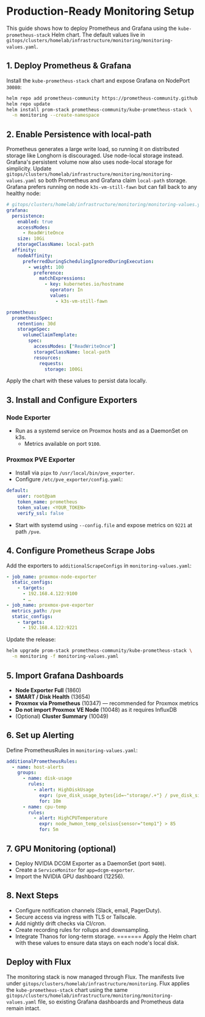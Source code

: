 # Production-Ready Monitoring Setup

This guide shows how to deploy Prometheus and Grafana using the
`kube-prometheus-stack` Helm chart. The default values live in
`gitops/clusters/homelab/infrastructure/monitoring/monitoring-values.yaml`.

## 1. Deploy Prometheus & Grafana

Install the `kube-prometheus-stack` chart and expose Grafana on NodePort `30080`:

```bash
helm repo add prometheus-community https://prometheus-community.github.io/helm-charts
helm repo update
helm install prom-stack prometheus-community/kube-prometheus-stack \
  -n monitoring --create-namespace
```

## 2. Enable Persistence with local-path

Prometheus generates a large write load, so running it on distributed storage like Longhorn is discouraged.
Use node-local storage instead. Grafana's persistent volume now also uses node-local storage for simplicity.
Update `gitops/clusters/homelab/infrastructure/monitoring/monitoring-values.yaml` so
both Prometheus and Grafana claim `local-path` storage. Grafana prefers running on node
`k3s-vm-still-fawn` but can fall back to any healthy node:

```yaml
# gitops/clusters/homelab/infrastructure/monitoring/monitoring-values.yaml
grafana:
  persistence:
    enabled: true
    accessModes:
      - ReadWriteOnce
    size: 10Gi
    storageClassName: local-path
  affinity:
    nodeAffinity:
      preferredDuringSchedulingIgnoredDuringExecution:
        - weight: 100
          preference:
            matchExpressions:
              - key: kubernetes.io/hostname
                operator: In
                values:
                  - k3s-vm-still-fawn

prometheus:
  prometheusSpec:
    retention: 30d
    storageSpec:
      volumeClaimTemplate:
        spec:
          accessModes: ["ReadWriteOnce"]
          storageClassName: local-path
          resources:
            requests:
              storage: 100Gi
```

Apply the chart with these values to persist data locally.

## 3. Install and Configure Exporters

### Node Exporter

- Run as a systemd service on Proxmox hosts and as a DaemonSet on k3s.
  - Metrics available on port `9100`.

### Proxmox PVE Exporter

- Install via `pipx` to `/usr/local/bin/pve_exporter`.
- Configure `/etc/pve_exporter/config.yaml`:

```yaml
default:
    user: root@pam
    token_name: prometheus
    token_value: <YOUR_TOKEN>
    verify_ssl: false
```

- Start with systemd using `--config.file` and expose metrics on `9221` at path `/pve`.

## 4. Configure Prometheus Scrape Jobs

Add the exporters to `additionalScrapeConfigs` in `monitoring-values.yaml`:

```yaml
- job_name: proxmox-node-exporter
  static_configs:
    - targets:
      - 192.168.4.122:9100
      - …
- job_name: proxmox-pve-exporter
  metrics_path: /pve
  static_configs:
    - targets:
      - 192.168.4.122:9221
```

Update the release:

```bash
helm upgrade prom-stack prometheus-community/kube-prometheus-stack \
  -n monitoring -f monitoring-values.yaml
```

## 5. Import Grafana Dashboards

- **Node Exporter Full** (1860)
- **SMART / Disk Health** (13654)
- **Proxmox via Prometheus** (10347) — recommended for Proxmox metrics
- **Do not import** **Proxmox VE Node** (10048) as it requires InfluxDB
- (Optional) **Cluster Summary** (10049)

## 6. Set up Alerting

Define PrometheusRules in `monitoring-values.yaml`:

```yaml
additionalPrometheusRules:
  - name: host-alerts
    groups:
      - name: disk-usage
        rules:
          - alert: HighDiskUsage
            expr: (pve_disk_usage_bytes{id=~"storage/.+"} / pve_disk_size_bytes{id=~"storage/.+"}) > 0.80
            for: 10m
      - name: cpu-temp
        rules:
          - alert: HighCPUTemperature
            expr: node_hwmon_temp_celsius{sensor="temp1"} > 85
            for: 5m
```

## 7. GPU Monitoring (optional)

- Deploy NVIDIA DCGM Exporter as a DaemonSet (port `9400`).
- Create a `ServiceMonitor` for `app=dcgm-exporter`.
- Import the NVIDIA GPU dashboard (12256).

## 8. Next Steps

- Configure notification channels (Slack, email, PagerDuty).
- Secure access via ingress with TLS or Tailscale.
- Add nightly drift checks via CI/cron.
- Create recording rules for rollups and downsampling.
- Integrate Thanos for long-term storage.
=======
Apply the Helm chart with these values to ensure data stays on each node's local disk.

## Deploy with Flux

The monitoring stack is now managed through Flux. The manifests live under
`gitops/clusters/homelab/infrastructure/monitoring`. Flux applies the
`kube-prometheus-stack` chart using the same
`gitops/clusters/homelab/infrastructure/monitoring/monitoring-values.yaml` file,
so existing Grafana dashboards and Prometheus data remain intact.
